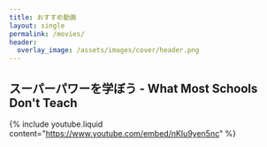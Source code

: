 ```yaml
---
title: おすすめ動画
layout: single
permalink: /movies/
header:
  overlay_image: /assets/images/cover/header.png
---
```

## スーパーパワーを学ぼう - What Most Schools Don't Teach

{% include youtube.liquid content="https://www.youtube.com/embed/nKIu9yen5nc" %}
